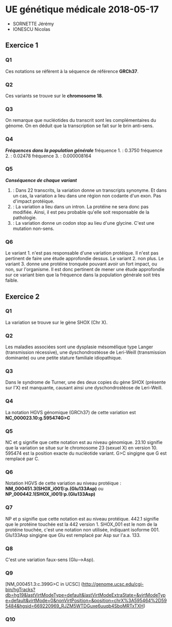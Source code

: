 # UE génétique médicale 2018-05-17
* SORNETTE Jérémy
* IONESCU Nicolas
## Exercice 1
### Q1
Ces notations se réfèrent à la séquence de référence **GRCh37**.
### Q2
Ces variants se trouve sur le **chromosome 18**.
### Q3
On remarque que nucléotides du transcrit sont les complémentaires du génome. On en déduit que la transcription se fait sur le brin anti-sens.
### Q4
***Fréquences dans la population générale***
fréquence 1. : 0.3750
fréquence 2. : 0.02478
fréquence 3. : 0.000008164
### Q5
***Conséquence de chaque variant***
1. : Dans 22 transcrits, la variation donne un transcripts synonyme. Et dans un cas, la variation a lieu dans une région non codante d'un exon. Pas d'impact protéique.
2. : La variation a lieu dans un intron. La protéine ne sera donc pas modifiée. Ainsi, il est peu probable qu'elle soit responsable de la pathologie.
3. : La variation donne un codon stop au lieu d'une glycine. C'est une mutation non-sens.
### Q6
Le variant 1. n'est pas responsable d'une variation protéique. Il n'est pas pertinent de faire une étude approfondie dessus.
Le variant 2. non plus.
Le variant 3. donne une protéine tronquée pouvant avoir un fort impact, ou non, sur l'organisme. Il est donc pertinent de mener une étude approfondie sur ce variant bien que la fréquence dans la population générale soit très faible.

## Exercice 2
### Q1
La variation se trouve sur le gène SHOX (Chr X).
### Q2
Les maladies associées sont une dysplasie mésomélique type Langer (transmission récessive), une dyschondrostéose de Leri-Weill (transmission dominante) ou une petite stature familiale idiopathique.
### Q3
Dans le syndrome de Turner, une des deux copies du gène SHOX (présente sur l'X) est manquante, causant ainsi une dyschondrostéose de Leri-Weill.
### Q4
La notation HGVS génomique (GRCh37) de cette variation est **NC_000023.10:g.595474G>C**
### Q5
NC et g signifie que cette notation est au niveau génomique.
23.10 signifie que la variation se situe sur le chromosome 23 (sexuel X) en version 10.
595474 est la position exacte du nucléotide variant. 
G>C singigne que G est remplacé par C.
### Q6
Notation HGVS de cette variation au niveau protéique  : **NM_000451.3(SHOX_i001):p.(Glu133Asp)** ou **NP_000442.1(SHOX_i001):p.(Glu133Asp)**
### Q7
NP et p signifie que cette notation est au niveau protéique.
442.1 signifie que le protéine touchée est la 442 version 1. 
SHOX_001 est le nom de la protéine touchée, c'est une notation non utilisée, indiquant isoforme 001.
Glu133Asp singigne que Glu est remplacé par Asp sur l'a.a. 133.
### Q8
C'est une variation faux-sens (Glu-->Asp).
### Q9
[NM_000451.3:c.399G>C in UCSC] (http://genome.ucsc.edu/cgi-bin/hgTracks?db=hg19&lastVirtModeType=default&lastVirtModeExtraState=&virtModeType=default&virtMode=0&nonVirtPosition=&position=chrX%3A595464%2D595484&hgsid=669220969_RJZM5WTDGuxe6uuqb4SboMRTxTXH)
### Q10
